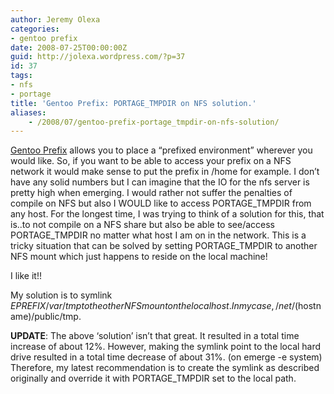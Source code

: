```yaml
---
author: Jeremy Olexa
categories:
- gentoo prefix
date: 2008-07-25T00:00:00Z
guid: http://jolexa.wordpress.com/?p=37
id: 37
tags:
- nfs
- portage
title: 'Gentoo Prefix: PORTAGE_TMPDIR on NFS solution.'
aliases:
    - /2008/07/gentoo-prefix-portage_tmpdir-on-nfs-solution/
---
```


[Gentoo Prefix][1] allows you to place a &#8220;prefixed environment&#8221; wherever you would like. So, if you want to be able to access your prefix on a NFS network it would make sense to put the prefix in /home for example. I don&#8217;t have any solid numbers but I can imagine that the IO for the nfs server is pretty high when emerging. I would rather not suffer the penalties of compile on NFS but also I WOULD like to access PORTAGE\_TMPDIR from any host. For the longest time, I was trying to think of a solution for this, that is..to not compile on a NFS share but also be able to see/access PORTAGE\_TMPDIR no matter what host I am on in the network. This is a tricky situation that can be solved by setting PORTAGE_TMPDIR to another NFS mount which just happens to reside on the local machine!

I like it!!

My solution is to symlink $EPREFIX/var/tmp to the other NFS mount on the localhost. In my case, /net/$(hostname)/public/tmp.

**UPDATE**: The above &#8216;solution&#8217; isn&#8217;t that great. It resulted in a total time increase of about 12%. However, making the symlink point to the local hard drive resulted in a total time decrease of about 31%. (on emerge -e system) Therefore, my latest recommendation is to create the symlink as described originally and override it with PORTAGE_TMPDIR set to the local path.

 [1]: http://www.gentoo.org/proj/en/gentoo-alt/prefix/index.xml